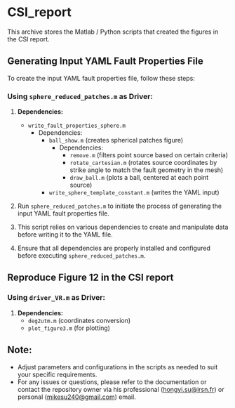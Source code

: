 # CSI_report

This archive stores the Matlab / Python scripts that created the figures in the CSI report. 

## Generating Input YAML Fault Properties File

To create the input YAML fault properties file, follow these steps:

### Using `sphere_reduced_patches.m` as Driver:

1. **Dependencies:**
   - `write_fault_properties_sphere.m`
     - Dependencies:
       - `ball_show.m` (creates spherical patches figure)
         - Dependencies:
           - `remove.m` (filters point source based on certain criteria)
           - `rotate_cartesian.m` (rotates source coordinates by strike angle to match the fault geometry in the mesh)
           - `draw_ball.m` (plots a ball, centered at each point source)
       - `write_sphere_template_constant.m` (writes the YAML input)

2. Run `sphere_reduced_patches.m` to initiate the process of generating the input YAML fault properties file.

3. This script relies on various dependencies to create and manipulate data before writing it to the YAML file.

4. Ensure that all dependencies are properly installed and configured before executing `sphere_reduced_patches.m`.

## Reproduce Figure 12 in the CSI report

### Using `driver_VR.m` as Driver:
1. **Dependencies:**
     - `deg2utm.m` (coordinates conversion)
     - `plot_figure3.m` (for plotting)

## Note:

- Adjust parameters and configurations in the scripts as needed to suit your specific requirements.
- For any issues or questions, please refer to the documentation or contact the repository owner via his professional (hongyi.su@irsn.fr) or personal (mikesu240@gmail.com) email.

